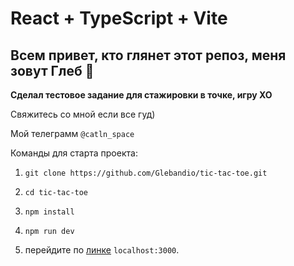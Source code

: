 # React + TypeScript + Vite

## Всем привет, кто глянет этот репоз, меня зовут Глеб 👋

**Сделал тестовое задание для стажировки в точке, игру XO**

Свяжитесь со мной если все гуд)

Мой телеграмм ```@catln_space```

Команды для старта проекта:

1. ```git clone https://github.com/Glebandio/tic-tac-toe.git```

2. ```cd tic-tac-toe```

3. ```npm install```

4. ```npm run dev```

5. перейдите по [линке](localhost:3000) ```localhost:3000```.

